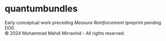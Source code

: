 # quantumbundles


Early conceptual work preceding *Measure Reinforcement* (preprint pending DOI).  
© 2024 Mohammad Mahdi Mirrashid - All rights reserved.  
